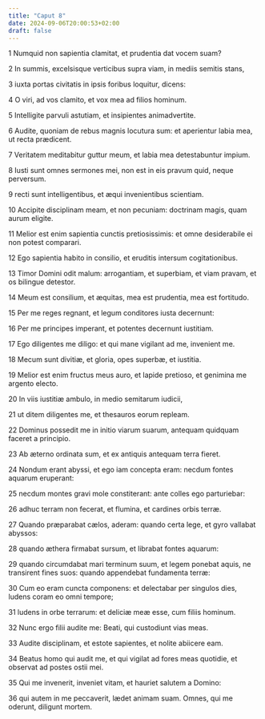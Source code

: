 ```yaml
---
title: "Caput 8"
date: 2024-09-06T20:00:53+02:00
draft: false
---
```



1 Numquid non sapientia clamitat, et prudentia dat vocem suam?

2 In summis, excelsisque verticibus supra viam, in mediis semitis stans,

3 iuxta portas civitatis in ipsis foribus loquitur, dicens:

4 O viri, ad vos clamito, et vox mea ad filios hominum.

5 Intelligite parvuli astutiam, et insipientes animadvertite.

6 Audite, quoniam de rebus magnis locutura sum: et aperientur labia mea, ut recta prædicent.

7 Veritatem meditabitur guttur meum, et labia mea detestabuntur impium.

8 Iusti sunt omnes sermones mei, non est in eis pravum quid, neque perversum.

9 recti sunt intelligentibus, et æqui invenientibus scientiam.

10 Accipite disciplinam meam, et non pecuniam: doctrinam magis, quam aurum eligite.

11 Melior est enim sapientia cunctis pretiosissimis: et omne desiderabile ei non potest comparari.

12 Ego sapientia habito in consilio, et eruditis intersum cogitationibus.

13 Timor Domini odit malum: arrogantiam, et superbiam, et viam pravam, et os bilingue detestor.

14 Meum est consilium, et æquitas, mea est prudentia, mea est fortitudo.

15 Per me reges regnant, et legum conditores iusta decernunt:

16 Per me principes imperant, et potentes decernunt iustitiam.

17 Ego diligentes me diligo: et qui mane vigilant ad me, invenient me.

18 Mecum sunt divitiæ, et gloria, opes superbæ, et iustitia.

19 Melior est enim fructus meus auro, et lapide pretioso, et genimina me argento electo.

20 In viis iustitiæ ambulo, in medio semitarum iudicii,

21 ut ditem diligentes me, et thesauros eorum repleam.

22 Dominus possedit me in initio viarum suarum, antequam quidquam faceret a principio.

23 Ab æterno ordinata sum, et ex antiquis antequam terra fieret.

24 Nondum erant abyssi, et ego iam concepta eram: necdum fontes aquarum eruperant:

25 necdum montes gravi mole constiterant: ante colles ego parturiebar:

26 adhuc terram non fecerat, et flumina, et cardines orbis terræ.

27 Quando præparabat cælos, aderam: quando certa lege, et gyro vallabat abyssos:

28 quando æthera firmabat sursum, et librabat fontes aquarum:

29 quando circumdabat mari terminum suum, et legem ponebat aquis, ne transirent fines suos: quando appendebat fundamenta terræ:

30 Cum eo eram cuncta componens: et delectabar per singulos dies, ludens coram eo omni tempore;

31 ludens in orbe terrarum: et deliciæ meæ esse, cum filiis hominum.

32 Nunc ergo filii audite me: Beati, qui custodiunt vias meas.

33 Audite disciplinam, et estote sapientes, et nolite abiicere eam.

34 Beatus homo qui audit me, et qui vigilat ad fores meas quotidie, et observat ad postes ostii mei.

35 Qui me invenerit, inveniet vitam, et hauriet salutem a Domino:

36 qui autem in me peccaverit, lædet animam suam. Omnes, qui me oderunt, diligunt mortem.

